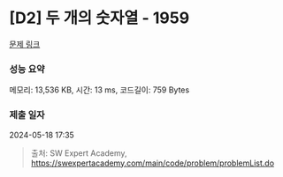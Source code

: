 # [D2] 두 개의 숫자열 - 1959 

[문제 링크](https://swexpertacademy.com/main/code/problem/problemDetail.do?contestProbId=AV5PpoFaAS4DFAUq) 

### 성능 요약

메모리: 13,536 KB, 시간: 13 ms, 코드길이: 759 Bytes

### 제출 일자

2024-05-18 17:35



> 출처: SW Expert Academy, https://swexpertacademy.com/main/code/problem/problemList.do